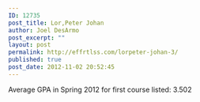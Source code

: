 ```yaml
---
ID: 12735
post_title: Lor,Peter Johan
author: Joel DesArmo
post_excerpt: ""
layout: post
permalink: http://effrtlss.com/lorpeter-johan-3/
published: true
post_date: 2012-11-02 20:52:45
---
```

<p>Average GPA in Spring 2012 for first course listed: 3.502</p>